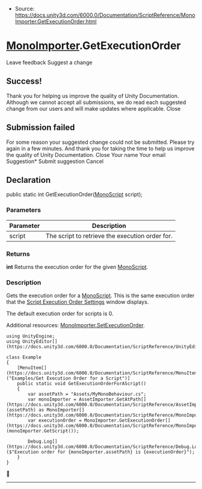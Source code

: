 * Source: https://docs.unity3d.com/6000.0/Documentation/ScriptReference/MonoImporter.GetExecutionOrder.html

#  [MonoImporter](https://docs.unity3d.com/6000.0/Documentation/ScriptReference/MonoImporter.html).GetExecutionOrder
Leave feedback
Suggest a change
## Success!
Thank you for helping us improve the quality of Unity Documentation. Although we cannot accept all submissions, we do read each suggested change from our users and will make updates where applicable.
Close
## Submission failed
For some reason your suggested change could not be submitted. Please <a>try again</a> in a few minutes. And thank you for taking the time to help us improve the quality of Unity Documentation.
Close
Your name Your email Suggestion* Submit suggestion
Cancel
## Declaration
public static int GetExecutionOrder([MonoScript](https://docs.unity3d.com/6000.0/Documentation/ScriptReference/MonoScript.html) script); 
### Parameters
Parameter | Description  
---|---  
script | The script to retrieve the execution order for.  
### Returns
**int** Returns the execution order for the given [MonoScript](https://docs.unity3d.com/6000.0/Documentation/ScriptReference/MonoScript.html). 
### Description
Gets the execution order for a [MonoScript](https://docs.unity3d.com/6000.0/Documentation/ScriptReference/MonoScript.html).
This is the same execution order that the [Script Execution Order Settings](https://docs.unity3d.com/6000.0/Documentation/Manual/class-MonoManager.html) window displays.  
  
The default execution order for scripts is 0.  
  
Additional resources: [MonoImporter.SetExecutionOrder](https://docs.unity3d.com/6000.0/Documentation/ScriptReference/MonoImporter.SetExecutionOrder.html).
```
using UnityEngine;
using UnityEditor[](https://docs.unity3d.com/6000.0/Documentation/ScriptReference/UnityEditor.html);  
  
class Example
{
    [MenuItem[](https://docs.unity3d.com/6000.0/Documentation/ScriptReference/MenuItem.html)("Examples/Get Execution Order for a Script")]
    public static void GetExecutionOrderForAScript()
    {
        var assetPath = "Assets/MyMonoBehaviour.cs";
        var monoImporter = AssetImporter.GetAtPath[](https://docs.unity3d.com/6000.0/Documentation/ScriptReference/AssetImporter.GetAtPath.html)(assetPath) as MonoImporter[](https://docs.unity3d.com/6000.0/Documentation/ScriptReference/MonoImporter.html);
        var executionOrder = MonoImporter.GetExecutionOrder[](https://docs.unity3d.com/6000.0/Documentation/ScriptReference/MonoImporter.GetExecutionOrder.html)(monoImporter.GetScript());  
  
        Debug.Log[](https://docs.unity3d.com/6000.0/Documentation/ScriptReference/Debug.Log.html)($"Execution order for {monoImporter.assetPath} is {executionOrder}");
    }
}

```

* * *
